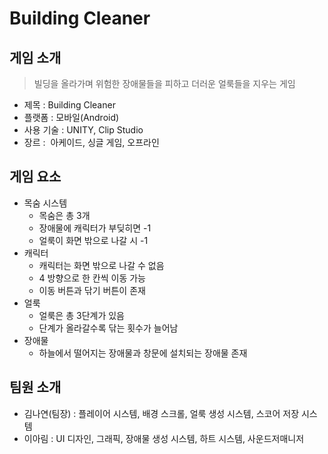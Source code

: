 # Building Cleaner
## 게임 소개
>  빌딩을 올라가며 위험한 장애물들을 피하고 더러운 얼룩들을 지우는 게임
* 제목 : Building Cleaner
* 플랫폼 : 모바일(Android)
* 사용 기술 : UNITY, Clip Studio
* 장르 :  아케이드, 싱글 게임, 오프라인

## 게임 요소
* 목숨 시스템
  * 목숨은 총 3개
  * 장애물에 캐릭터가 부딪히면 -1
  * 얼룩이 화면 밖으로 나갈 시 -1
* 캐릭터
  *  캐릭터는 화면 밖으로 나갈 수 없음
  *  4 방향으로 한 칸씩 이동 가능
  *  이동 버튼과 닦기 버튼이 존재
* 얼룩
  *  얼룩은 총 3단계가 있음
  *  단계가 올라갈수록 닦는 횟수가 늘어남
* 장애물
  * 하늘에서 떨어지는 장애물과 창문에 설치되는 장애물 존재

## 팀원 소개
* 김나연(팀장) : 플레이어 시스템, 배경 스크롤, 얼룩 생성 시스템, 스코어 저장 시스템
* 이아림 : UI 디자인, 그래픽, 장애물 생성 시스템, 하트 시스템, 사운드저매니저
